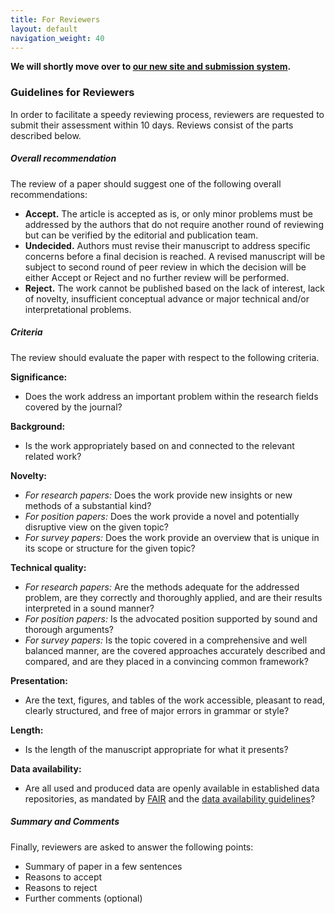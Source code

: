 ```yaml
---
title: For Reviewers
layout: default
navigation_weight: 40
---
```


**We will shortly move over to [our new site and submission system](https://submissions.iospress.com/data-science/).**

### Guidelines for Reviewers

In order to facilitate a speedy reviewing process, reviewers are requested to submit their assessment within 10 days. Reviews consist of the parts described below.


##### Overall recommendation

The review of a paper should suggest one of the following overall recommendations:

- **Accept.** The article is accepted as is, or only minor problems must be addressed by the authors that do not require another round of reviewing but can be verified by the editorial and publication team.
- **Undecided.** Authors must revise their manuscript to address specific concerns before a final decision is reached. A revised manuscript will be subject to second round of peer review in which the decision will be either Accept or Reject and no further review will be performed.
- **Reject.** The work cannot be published based on the lack of interest, lack of novelty, insufficient conceptual advance or major technical and/or interpretational problems.


##### Criteria

The review should evaluate the paper with respect to the following criteria.

**Significance:**

- Does the work address an important problem within the research fields covered by the journal?

**Background:**

- Is the work appropriately based on and connected to the relevant related work?

**Novelty:**

- _For research papers:_ Does the work provide new insights or new methods of a substantial kind?
- _For position papers:_ Does the work provide a novel and potentially disruptive view on the given topic?
- _For survey papers:_ Does the work provide an overview that is unique in its scope or structure for the given topic?

**Technical quality:**

- _For research papers:_ Are the methods adequate for the addressed problem, are they correctly and thoroughly applied, and are their results interpreted in a sound manner?
- _For position papers:_ Is the advocated position supported by sound and thorough arguments?
- _For survey papers:_ Is the topic covered in a comprehensive and well balanced manner, are the covered approaches accurately described and compared, and are they placed in a convincing common framework?

**Presentation:**

- Are the text, figures, and tables of the work accessible, pleasant to read, clearly structured, and free of major errors in grammar or style?

**Length:**

- Is the length of the manuscript appropriate for what it presents?

**Data availability:**

- Are all used and produced data are openly available in established data repositories, as mandated by [FAIR](http://www.dtls.nl/fair-data/) and the [data availability guidelines](http://journals.plos.org/plosone/s/data-availability)?


##### Summary and Comments

Finally, reviewers are asked to answer the following points:

- Summary of paper in a few sentences
- Reasons to accept
- Reasons to reject
- Further comments (optional)

